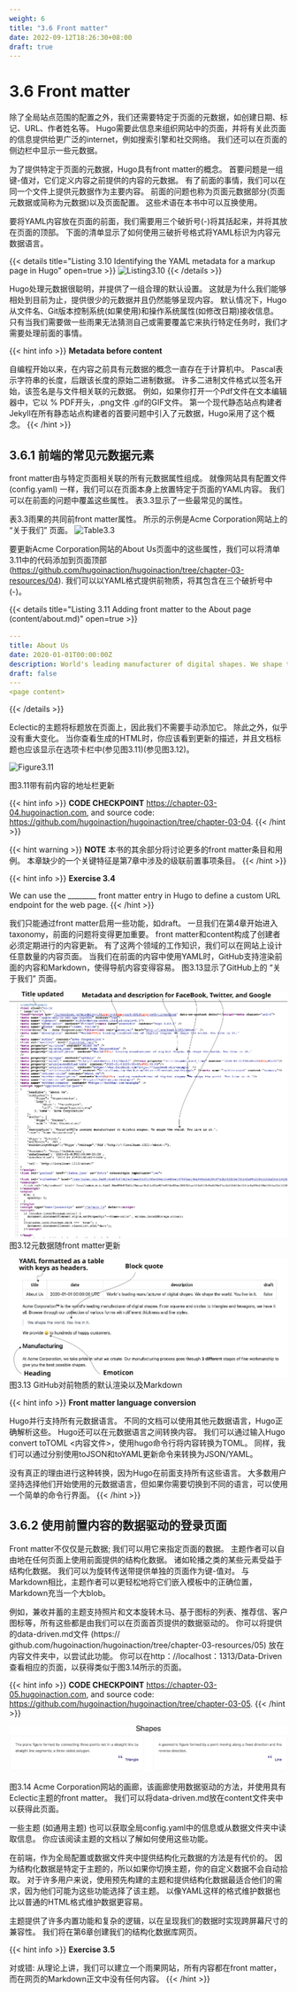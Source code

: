 ```yaml
---
weight: 6
title: "3.6 Front matter"
date: 2022-09-12T18:26:30+08:00
draft: true
---
```


# 3.6 Front matter

除了全局站点范围的配置之外，我们还需要特定于页面的元数据，如创建日期、标记、URL、作者姓名等。 Hugo需要此信息来组织网站中的页面，并将有关此页面的信息提供给更广泛的internet，例如搜索引擎和社交网络。 我们还可以在页面的侧边栏中显示一些元数据。

为了提供特定于页面的元数据，Hugo具有front matter的概念。 首要问题是一组键-值对，它们定义内容之前提供的内容的元数据。 有了前面的事情，我们可以在同一个文件上提供元数据作为主要内容。 前面的问题也称为页面元数据部分(页面元数据或简称为元数据)以及页面配置。 这些术语在本书中可以互换使用。

要将YAML内容放在页面的前面，我们需要用三个破折号(-)将其括起来，并将其放在页面的顶部。 下面的清单显示了如何使用三破折号格式将YAML标识为内容元数据语言。

{{< details title="Listing 3.10  Identifying the YAML metadata for a markup page in Hugo" open=true >}}
![Listing3.10](Listing3.10.svg)
{{< /details >}}    

Hugo处理元数据很聪明，并提供了一组合理的默认设置。 这就是为什么我们能够相处到目前为止，提供很少的元数据并且仍然能够呈现内容。 默认情况下，Hugo从文件名、Git版本控制系统(如果使用)和操作系统属性(如修改日期)接收信息。 只有当我们需要做一些雨果无法猜测自己或需要覆盖它来执行特定任务时，我们才需要处理前面的事情。

{{< hint info >}}
**Metadata before content**

自编程开始以来，在内容之前具有元数据的概念一直存在于计算机中。 Pascal表示字符串的长度，后跟该长度的原始二进制数据。 许多二进制文件格式以签名开始，该签名是与文件相关联的元数据。 例如，如果你打开一个Pdf文件在文本编辑器中，它以 % PDF开头，.png文件 .gif的GIF文件。 第一个现代静态站点构建者Jekyll在所有静态站点构建者的首要问题中引入了元数据，Hugo采用了这个概念。
{{< /hint >}}

## 3.6.1 前端的常见元数据元素

front matter由与特定页面相关联的所有元数据属性组成。 就像网站具有配置文件 (config.yaml) 一样，我们可以在页面本身上放置特定于页面的YAML内容。 我们可以在前面的问题中覆盖这些属性。 表3.3显示了一些最常见的属性。

表3.3雨果的共同前front matter属性。 所示的示例是Acme Corporation网站上的 “关于我们” 页面。
![Table3.3](Table3.3.svg)

要更新Acme Corporation网站的About Us页面中的这些属性，我们可以将清单3.11中的代码添加到页面顶部(https://github.com/hugoinaction/hugoinaction/tree/chapter-03-resources/04). 我们可以以YAML格式提供前物质，将其包含在三个破折号中 (-)。

{{< details title="Listing 3.11  Adding front matter to the About page (content/about.md)" open=true >}}
```yaml
--- 
title: About Us 
date: 2020-01-01T00:00:00Z 
description: World's leading manufacturer of digital shapes. We shape the world. You live in it. 
draft: false
--- 
<page content>
```
{{< /details >}}

Eclectic的主题将标题放在页面上，因此我们不需要手动添加它。 除此之外，似乎没有重大变化。 当你查看生成的HTML时，你应该看到更新的描述，并且文档标题也应该显示在选项卡栏中(参见图3.11)(参见图3.12)。

![Figure3.11](Figure3.11.svg)

图3.11带有前内容的地址栏更新

{{< hint info >}}
**CODE CHECKPOINT**     https://chapter-03-04.hugoinaction.com, and source code: https://github.com/hugoinaction/hugoinaction/tree/chapter-03-04.
{{< /hint >}}

{{< hint warning >}}
**NOTE** 本书的其余部分将讨论更多的front matter条目和用例。 本章缺少的一个关键特征是第7章中涉及的级联前置事项条目。
{{< /hint >}}

{{< hint info >}}
**Exercise 3.4**

We can use the ________ front matter entry in Hugo to define a custom URL endpoint for the web page.
{{< /hint >}}

我们只能通过front matter启用一些功能，如draft。 一旦我们在第4章开始进入taxonomy，前面的问题将变得更加重要。 front matter和content构成了创建者必须定期进行的内容更新。 有了这两个领域的工作知识，我们可以在网站上设计任意数量的内容页面。 当我们在前面的内容中使用YAML时，GitHub支持渲染前面的内容和Markdown，使得导航内容变得容易。 图3.13显示了GitHub上的 “关于我们” 页面。

![Figure3.12](Figure3.12.svg)
图3.12元数据随front matter更新

![Figure3.13](Figure3.13.svg)
图3.13 GitHub对前物质的默认渲染以及Markdown

{{< hint info >}}
**Front matter language conversion**

Hugo并行支持所有元数据语言。 不同的文档可以使用其他元数据语言，Hugo正确解析这些。 Hugo还可以在元数据语言之间转换内容。 我们可以通过输入Hugo convert toTOML <内容文件>，使用hugo命令行将内容转换为TOML。 同样，我们可以通过分别使用toJSON和toYAML更新命令来转换为JSON/YAML。

没有真正的理由进行这种转换，因为Hugo在前面支持所有这些语言。 大多数用户坚持选择他们开始使用的元数据语言，但如果你需要切换到不同的语言，可以使用一个简单的命令行界面。
{{< /hint >}}

## 3.6.2 使用前置内容的数据驱动的登录页面

Front matter不仅仅是元数据; 我们可以用它来指定页面的数据。 主题作者可以自由地在任何页面上使用前面提供的结构化数据。 诸如轮播之类的某些元素受益于结构化数据。 我们可以为旋转传送带提供单独的页面作为键-值对。 与Markdown相比，主题作者可以更轻松地将它们嵌入模板中的正确位置，Markdown充当一个大blob。

例如，兼收并蓄的主题支持照片和文本旋转木马、基于图标的列表、推荐信、客户图标等，所有这些都是由我们可以在页面首页提供的数据驱动的。 你可以将提供的data-driven.md文件 (https:// github.com/hugoinaction/hugoinaction/tree/chapter-03-resources/05) 放在内容文件夹中，以尝试此功能。 你可以在http：//localhost：1313/Data-Driven查看相应的页面，以获得类似于图3.14所示的页面。

{{< hint info >}}
**CODE CHECKPOINT**	https://chapter-03-05.hugoinaction.com, and source code: https://github.com/hugoinaction/hugoinaction/tree/chapter-03-05.
{{< /hint >}}

![Figure3.14](Figure3.14.svg)

图3.14 Acme Corporation网站的画廊，该画廊使用数据驱动的方法，并使用具有Eclectic主题的front matter。 我们可以将data-driven.md放在content文件夹中以获得此页面。

一些主题 (如通用主题) 也可以获取全局config.yaml中的信息或从数据文件夹中读取信息。 你应该阅读主题的文档以了解如何使用这些功能。

在前端，作为全局配置或数据文件夹中提供结构化元数据的方法是有代价的。 因为结构化数据是特定于主题的，所以如果你切换主题，你的自定义数据不会自动拾取。 对于许多用户来说，使用预先构建的主题和提供结构化数据最适合他们的需求，因为他们可能为这些功能选择了该主题。 以像YAML这样的格式维护数据也比以普通的HTML格式维护数据更容易。

主题提供了许多内置功能和复杂的逻辑，以在呈现我们的数据时实现跨屏幕尺寸的兼容性。 我们将在第6章创建我们的结构化数据库网页。

{{< hint info >}}
**Exercise 3.5**

对或错: 从理论上讲，我们可以建立一个雨果网站，所有内容都在front matter，而在网页的Markdown正文中没有任何内容。
{{< /hint >}}